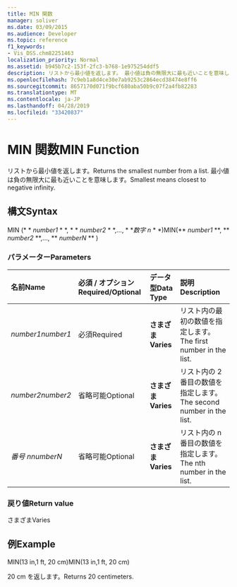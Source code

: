 ```yaml
---
title: MIN 関数
manager: soliver
ms.date: 03/09/2015
ms.audience: Developer
ms.topic: reference
f1_keywords:
- Vis_DSS.chm82251463
localization_priority: Normal
ms.assetid: b945b7c2-153f-2fc3-b768-1e975254ddf5
description: リストから最小値を返します。 最小値は負の無限大に最も近いことを意味します。
ms.openlocfilehash: 7c9eb1a8d4ce30e7ab9253c2864ecd38474e8ff6
ms.sourcegitcommit: 8657170d071f9bcf680aba50b9c07f2a4fb82283
ms.translationtype: MT
ms.contentlocale: ja-JP
ms.lasthandoff: 04/28/2019
ms.locfileid: "33420837"
---
```

# <a name="min-function"></a><span data-ttu-id="a1048-104">MIN 関数</span><span class="sxs-lookup"><span data-stu-id="a1048-104">MIN Function</span></span>

<span data-ttu-id="a1048-105">リストから最小値を返します。</span><span class="sxs-lookup"><span data-stu-id="a1048-105">Returns the smallest number from a list.</span></span> <span data-ttu-id="a1048-106">最小値は負の無限大に最も近いことを意味します。</span><span class="sxs-lookup"><span data-stu-id="a1048-106">Smallest means closest to negative infinity.</span></span>
  
## <a name="syntax"></a><span data-ttu-id="a1048-107">構文</span><span class="sxs-lookup"><span data-stu-id="a1048-107">Syntax</span></span>

<span data-ttu-id="a1048-108">MIN (\* \* *number1* \* \*, \* \* *number2* \* \*,..., \* \**数字 n* \* \*)</span><span class="sxs-lookup"><span data-stu-id="a1048-108">MIN(\*\* *number1* \*\*, \*\* *number2* \*\*,..., \*\* *numberN* \*\* )</span></span> 
  
### <a name="parameters"></a><span data-ttu-id="a1048-109">パラメーター</span><span class="sxs-lookup"><span data-stu-id="a1048-109">Parameters</span></span>

|<span data-ttu-id="a1048-110">**名前**</span><span class="sxs-lookup"><span data-stu-id="a1048-110">**Name**</span></span>|<span data-ttu-id="a1048-111">**必須 / オプション**</span><span class="sxs-lookup"><span data-stu-id="a1048-111">**Required/Optional**</span></span>|<span data-ttu-id="a1048-112">**データ型**</span><span class="sxs-lookup"><span data-stu-id="a1048-112">**Data Type**</span></span>|<span data-ttu-id="a1048-113">**説明**</span><span class="sxs-lookup"><span data-stu-id="a1048-113">**Description**</span></span>|
|:-----|:-----|:-----|:-----|
| <span data-ttu-id="a1048-114">_number1_</span><span class="sxs-lookup"><span data-stu-id="a1048-114">_number1_</span></span> <br/> |<span data-ttu-id="a1048-115">必須</span><span class="sxs-lookup"><span data-stu-id="a1048-115">Required</span></span>  <br/> |<span data-ttu-id="a1048-116">**さまざま**</span><span class="sxs-lookup"><span data-stu-id="a1048-116">**Varies**</span></span> <br/> |<span data-ttu-id="a1048-117">リスト内の最初の数値を指定します。</span><span class="sxs-lookup"><span data-stu-id="a1048-117">The first number in the list.</span></span>  <br/> |
| <span data-ttu-id="a1048-118">_number2_</span><span class="sxs-lookup"><span data-stu-id="a1048-118">_number2_</span></span> <br/> |<span data-ttu-id="a1048-119">省略可能</span><span class="sxs-lookup"><span data-stu-id="a1048-119">Optional</span></span>  <br/> |<span data-ttu-id="a1048-120">**さまざま**</span><span class="sxs-lookup"><span data-stu-id="a1048-120">**Varies**</span></span> <br/> | <span data-ttu-id="a1048-121">リスト内の 2 番目の数値を指定します。</span><span class="sxs-lookup"><span data-stu-id="a1048-121">The second number in the list.</span></span>  <br/> |
| <span data-ttu-id="a1048-122">_番号 n_</span><span class="sxs-lookup"><span data-stu-id="a1048-122">_numberN_</span></span> <br/> |<span data-ttu-id="a1048-123">省略可能</span><span class="sxs-lookup"><span data-stu-id="a1048-123">Optional</span></span>  <br/> |<span data-ttu-id="a1048-124">**さまざま**</span><span class="sxs-lookup"><span data-stu-id="a1048-124">**Varies**</span></span> <br/> |<span data-ttu-id="a1048-125">リスト内の n 番目の数値を指定します。</span><span class="sxs-lookup"><span data-stu-id="a1048-125">The nth number in the list.</span></span>  <br/> |
   
### <a name="return-value"></a><span data-ttu-id="a1048-126">戻り値</span><span class="sxs-lookup"><span data-stu-id="a1048-126">Return value</span></span>

<span data-ttu-id="a1048-127">さまざま</span><span class="sxs-lookup"><span data-stu-id="a1048-127">Varies</span></span>
  
## <a name="example"></a><span data-ttu-id="a1048-128">例</span><span class="sxs-lookup"><span data-stu-id="a1048-128">Example</span></span>

<span data-ttu-id="a1048-129">MIN(13 in,1 ft, 20 cm)</span><span class="sxs-lookup"><span data-stu-id="a1048-129">MIN(13 in,1 ft, 20 cm)</span></span> 
  
<span data-ttu-id="a1048-130">20 cm を返します。</span><span class="sxs-lookup"><span data-stu-id="a1048-130">Returns 20 centimeters.</span></span> 
  

